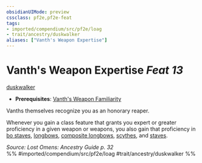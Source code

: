 ```yaml
---
obsidianUIMode: preview
cssclass: pf2e,pf2e-feat
tags:
- imported/compendium/src/pf2e/loag
- trait/ancestry/duskwalker
aliases: ["Vanth's Weapon Expertise"]
---
```

# Vanth's Weapon Expertise  *Feat 13*  
[duskwalker](duskwalker-apg.md)  

- **Prerequisites**: [Vanth's Weapon Familiarity](vanths-weapon-familiarity-loag.md)

Vanths themselves recognize you as an honorary reaper.

Whenever you gain a class feature that grants you expert or greater proficiency in a given weapon or weapons, you also gain that proficiency in [bo staves](../equipment/items/bo-staff.md), [longbows](../equipment/items/longbow.md), [composite longbows](../equipment/items/composite-longbow.md), [scythes](../equipment/items/scythe.md), and [staves](../equipment/items/staff.md).

*Source: Lost Omens: Ancestry Guide p. 32*  
%% #imported/compendium/src/pf2e/loag #trait/ancestry/duskwalker %%